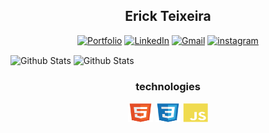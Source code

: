 <span align="center">
  
## Erick Teixeira

<a href="#"><img src="https://img.shields.io/badge/portfolio-%232c2f40.svg?&style=for-the-badge&logo=github&logoColor=white" alt="Portfolio" title="Portfolio"></a> <a href="https://www.linkedin.com/in/erick-teixeira-bab673194/"><img src="https://img.shields.io/badge/linkedin-%23282a3a.svg?&style=for-the-badge&logo=linkedin&logoColor=white" alt="LinkedIn" title="LinkedIn"></a> <a href="mailto:teixairaerick@gmail.com"><img src="https://img.shields.io/badge/gmail-%23232633.svg?&style=for-the-badge&logo=gmail&logoColor=white" alt="Gmail" title="Gmail"></a> <a href="https://www.instagram.com/erick_gustavo9/?hl=pt-br"><img src="https://img.shields.io/badge/instagram-%23282a3a.svg?&style=for-the-badge&logo=instagram&logoColor=white" alt="instagram" title="instagram"></a>
</span>

<span align="center">
  <img align="center" src="https://github-readme-stats.vercel.app/api?username=Erick-Teixeira&show_icons=true&count_private=true&theme=tokyonight&bg_color=0D1017&hide_border=true" alt="Github Stats" height=175/>
</span>

<span align="center">
  <img align="center" src="https://github-readme-stats.vercel.app/api/top-langs/?username=Erick-Teixeira&theme=tokyonight&bg_color=0D1017&hide_border=true" alt="Github Stats" height=175 />
</span><p>

### technologies 

<!-- HTML -->
<p>
<div align="center">
<img align="center" alt="Erick-HTML" height="30" width="40" src="https://raw.githubusercontent.com/devicons/devicon/master/icons/html5/html5-original.svg" style="max-width:100%;">

<!-- CSS -->
<img align="center" alt="Erick-CSS" height="30" width="40" src="https://raw.githubusercontent.com/devicons/devicon/master/icons/css3/css3-original.svg" style="max-width:100%;">

<!-- JAVASCRIPT -->
<img align="center" alt="Erick-Js" height="30" width="40" src="https://raw.githubusercontent.com/devicons/devicon/master/icons/javascript/javascript-plain.svg" style="max-width:100%;">
</div></p>
